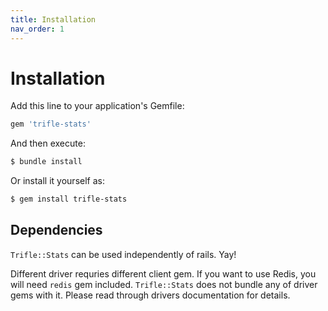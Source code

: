 ```yaml
---
title: Installation
nav_order: 1
---
```


# Installation

Add this line to your application's Gemfile:

```ruby
gem 'trifle-stats'
```

And then execute:

```sh
$ bundle install
```

Or install it yourself as:

```sh
$ gem install trifle-stats
```

## Dependencies

`Trifle::Stats` can be used independently of rails. Yay!

Different driver requries different client gem. If you want to use Redis, you will need `redis` gem included. `Trifle::Stats` does not bundle any of driver gems with it. Please read through drivers documentation for details.